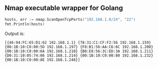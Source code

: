 Nmap executable wrapper for Golang
----

```go
hosts, err := nmap.ScanOpenTcpPorts("192.168.1.0/24", "22")
fmt.Println(hosts)
```

Output is:

```
[{46:94:FC:65:D1:62 192.168.1.1} {78:31:C1:CF:F2:56 192.168.1.159} {00:1B:10:C0:00:5D 192.168.1.197} {F8:B1:56:AA:C6:6C 192.168.1.200} {00:1B:10:C0:00:6A 192.168.1.210} {B8:E8:56:3C:ED:3A 192.168.1.211} {D0:31:10:05:74:06 192.168.1.214} {00:1B:10:C0:00:80 192.168.1.232} {00:1B:10:C0:00:8E 192.168.1.246}]
```
